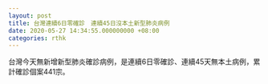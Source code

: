 ```yaml
---
layout: post
title: 台灣連續6日零確診　連續45日沒本土新型肺炎病例
date: 2020-05-27 14:34:55.000000000 +08:00
categories: rthk
---
```


台灣今天無新增新型肺炎確診病例，是連續6日零確診、連續45天無本土病例，累計確診個案441宗。
